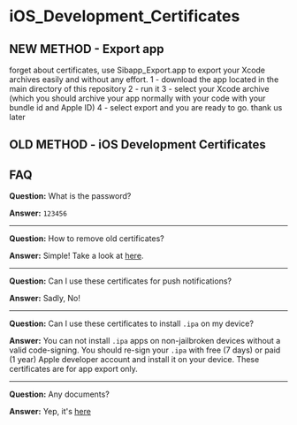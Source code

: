 # iOS_Development_Certificates



## NEW METHOD - Export app

forget about certificates, use Sibapp_Export.app to export your Xcode archives easily and without any effort.
1 - download the app located in the main directory of this repository 
2 - run it
3 - select your Xcode archive (which you should archive your app normally with your code with your bundle id and Apple ID)
4 - select export and you are ready to go. thank us later


## OLD METHOD - iOS Development Certificates

## FAQ

**Question:** What is the password?

**Answer:** `123456`

---

**Question:** How to remove old certificates?

**Answer:** Simple! Take a look at [here](https://stackoverflow.com/q/26732251/4565015).

---

**Question:** Can I use these certificates for push notifications?

**Answer:** Sadly, No!

---

**Question:** Can I use these certificates to install `.ipa` on my device?

**Answer:** You can not install `.ipa` apps on non-jailbroken devices without a valid code-signing. You should re-sign your `.ipa` with free (7 days) or paid (1 year) Apple developer account and install it on your device. These certificates are for app export only.

---

**Question:** Any documents?

**Answer:** Yep, it's [here](./guide.pdf)
